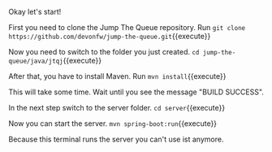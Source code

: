 Okay let's start!

First you need to clone the Jump The Queue repository.
Run `git clone https://github.com/devonfw/jump-the-queue.git`{{execute}}

Now you need to switch to the folder you just created.
`cd jump-the-queue/java/jtqj`{{execute}}

After that, you have to install Maven.
Run `mvn install`{{execute}}

This will take some time. Wait until you see the message "BUILD SUCCESS".

In the next step switch to the server folder.
`cd server`{{execute}}

Now you can start the server.
`mvn spring-boot:run`{{execute}}

Because this terminal runs the server you can't use ist anymore.

